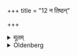 +++
title = "12 न तिष्ठन्"

+++

<details><summary>मूलम्</summary>

न तिष्ठन् १२
</details>

<details><summary>Oldenberg</summary>

12. Nor standing,
</details>
